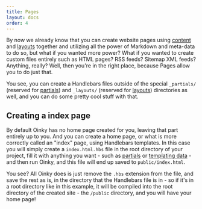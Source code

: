 ```yaml
---
title: Pages
layout: docs
order: 4
---
```


By now we already know that you can create website pages using [content](/docs/content) and [layouts](/docs/layouts) together and utilizing all the power of Markdown and meta-data to do so, but what if you wanted more power? What if you wanted to create custom files entirely such as HTML pages? RSS feeds? Sitemap XML feeds? Anything, really? Well, then you're in the right place, because Pages allow you to do just that.

You see, you can create a Handlebars files outside of the special `_partials/` (reserved for [partials](/docs/partials)) and `_layouts/` (reserved for [layouts](/docs/layouts)) directories as well, and you can do some pretty cool stuff with that. 

## Creating a index page

By default Oinky has no home page created for you, leaving that part entirely up to you. And you can create a home page, or what is more correctly called an "index" page, using Handlebars templates. In this case you will simply create a `index.html.hbs` file in the root directory of your project, fill it with anything you want - such as [partials](/docs/partials) or [templating data](/docs/templating-data) - and then run Oinky, and this file will end up saved to `public/index.html`.

You see? All Oinky does is just remove the `.hbs` extension from the file, and save the rest as is, in the directory that the Handlebars file is in - so if it's in a root directory like in this example, it will be compiled into the root directory of the created site - the `/public` directory, and you will have your home page!